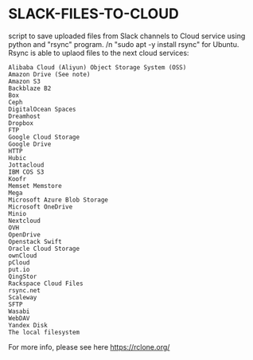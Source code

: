 # SLACK-FILES-TO-CLOUD
script to save uploaded files from Slack channels to Cloud service using python and "rsync" program. 
/n "sudo apt -y install rsync" for Ubuntu.
Rsync is able to uplaod files to the next cloud services:

    Alibaba Cloud (Aliyun) Object Storage System (OSS)
    Amazon Drive (See note)
    Amazon S3
    Backblaze B2
    Box
    Ceph
    DigitalOcean Spaces
    Dreamhost
    Dropbox
    FTP
    Google Cloud Storage
    Google Drive
    HTTP
    Hubic
    Jottacloud
    IBM COS S3
    Koofr
    Memset Memstore
    Mega
    Microsoft Azure Blob Storage
    Microsoft OneDrive
    Minio
    Nextcloud
    OVH
    OpenDrive
    Openstack Swift
    Oracle Cloud Storage
    ownCloud
    pCloud
    put.io
    QingStor
    Rackspace Cloud Files
    rsync.net
    Scaleway
    SFTP
    Wasabi
    WebDAV
    Yandex Disk
    The local filesystem
For more info, please see here 
https://rclone.org/
